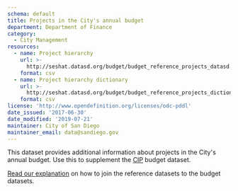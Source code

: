 ```yaml
---
schema: default
title: Projects in the City's annual budget
department: Department of Finance
category:
  - City Management
resources:
  - name: Project hierarchy
    url: >-
      http://seshat.datasd.org/budget/budget_reference_projects_datasd.csv
    format: csv
  - name: Project hierarchy dictionary
    url: >-
      http://seshat.datasd.org/budget/budget_reference_projects_dictionary_datasd.csv
    format: csv
license: 'http://www.opendefinition.org/licenses/odc-pddl'
date_issued: '2017-06-30'
date_modified: '2019-07-21'
maintainer: City of San Diego
maintainer_email: data@sandiego.gov
---
```

This dataset provides additional information about projects in the City's annual budget. Use this to supplement the [CIP](/datasets/capital-budget-fy/) budget dataset. 
<!--more-->

[Read our explanation](/budget-topic/) on how to join the reference datasets to the budget datasets.